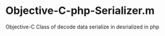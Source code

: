 Objective-C-php-Serializer.m
============================

Objective-C Class of decode data serialize in desrialized in php